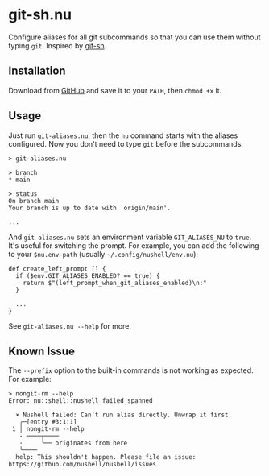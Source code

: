 # git-sh.nu

Configure aliases for all git subcommands so that you can use them without typing `git`. Inspired by [git-sh](https://rtomayko.github.io/git-sh/).

## Installation

Download from [GitHub](https://github.com/igrep/git-aliases.nu/raw/refs/heads/main/git-aliases.nu) and save it to your `PATH`, then `chmod +x` it.

## Usage

Just run  `git-aliases.nu`, then the `nu` command starts with the aliases configured. Now you don't need to type `git` before the subcommands:

```nu
> git-aliases.nu

> branch
* main

> status
On branch main
Your branch is up to date with 'origin/main'.

...
```

And `git-aliases.nu` sets an environment variable `GIT_ALIASES_NU` to `true`. It's useful for switching the prompt. For example, you can add the following to your `$nu.env-path` (usually `~/.config/nushell/env.nu`):

```nu
def create_left_prompt [] {
  if ($env.GIT_ALIASES_ENABLED? == true) {
    return $"(left_prompt_when_git_aliases_enabled)\n:"
  }

  ...
}
```

See `git-aliases.nu --help` for more.

## Known Issue

The `--prefix` option to the built-in commands is not working as expected. For example:

```nu
> nongit-rm --help
Error: nu::shell::nushell_failed_spanned

  × Nushell failed: Can't run alias directly. Unwrap it first.
   ╭─[entry #3:1:1]
 1 │ nongit-rm --help
   · ────┬────
   ·     ╰── originates from here
   ╰────
  help: This shouldn't happen. Please file an issue: https://github.com/nushell/nushell/issues
```

